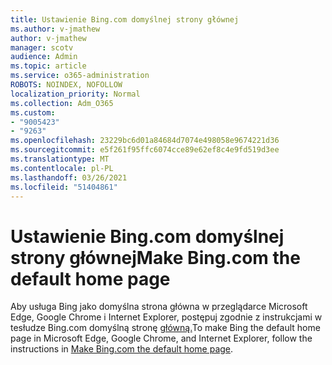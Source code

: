 ```yaml
---
title: Ustawienie Bing.com domyślnej strony głównej
ms.author: v-jmathew
author: v-jmathew
manager: scotv
audience: Admin
ms.topic: article
ms.service: o365-administration
ROBOTS: NOINDEX, NOFOLLOW
localization_priority: Normal
ms.collection: Adm_O365
ms.custom:
- "9005423"
- "9263"
ms.openlocfilehash: 23229bc6d01a84684d7074e498058e9674221d36
ms.sourcegitcommit: e5f261f95ffc6074cce89e62ef8c4e9fd519d3ee
ms.translationtype: MT
ms.contentlocale: pl-PL
ms.lasthandoff: 03/26/2021
ms.locfileid: "51404861"
---
```

# <a name="make-bingcom-the-default-home-page"></a><span data-ttu-id="e8665-102">Ustawienie Bing.com domyślnej strony głównej</span><span class="sxs-lookup"><span data-stu-id="e8665-102">Make Bing.com the default home page</span></span>

<span data-ttu-id="e8665-103">Aby usługa Bing jako domyślna strona główna w przeglądarce Microsoft Edge, Google Chrome i Internet Explorer, postępuj zgodnie z instrukcjami w tesłudze Bing.com domyślną stronę [główną.](https://go.microsoft.com/fwlink/?linkid=2149816)</span><span class="sxs-lookup"><span data-stu-id="e8665-103">To make Bing the default home page in Microsoft Edge, Google Chrome, and Internet Explorer, follow the instructions in [Make Bing.com the default home page](https://go.microsoft.com/fwlink/?linkid=2149816).</span></span>
